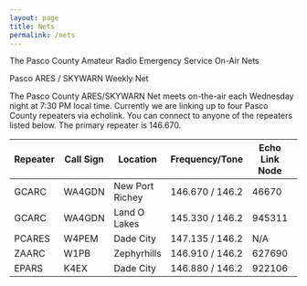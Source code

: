 ```yaml
---
layout: page
title: Nets
permalink: /nets
---
```


The Pasco County Amateur Radio Emergency Service On-Air Nets

Pasco ARES / SKYWARN  Weekly Net

The Pasco County ARES/SKYWARN  Net meets on-the-air each Wednesday night at 7:30 PM local time. Currently we are linking up to four Pasco County repeaters via echolink. You can connect to anyone of the repeaters listed below. The primary repeater is 146.670.

| Repeater | Call Sign | Location |	Frequency/Tone | Echo Link Node | All Star Node|
|---------|-----------|--------------------|-----------------|----------------|----------------|
|GCARC | WA4GDN | New Port Richey | 146.670 / 146.2  |46670 	| 49112 |
|GCARC | WA4GDN |Land O Lakes | 145.330 / 146.2 | 945311 | 45558 |
|PCARES |  W4PEM | Dade City | 147.135 / 146.2 | N/A | N/A |
|ZAARC | W1PB |	Zephyrhills | 146.910 / 146.2 |	627690 | 47171 |
|EPARS | K4EX |Dade City | 146.880 / 146.2 | 922106 | 45558 |



